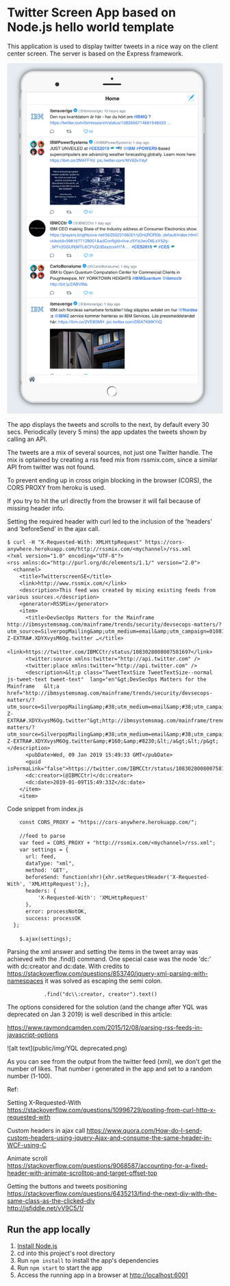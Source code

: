 # Twitter Screen App based on Node.js hello world template

This application is used to display twitter tweets in a nice way on the client center screen.
The server is based on the Express framework.

![alt text](public/img/Twitterscreen.png)

The app displays the tweets and scrolls to the next, by default every 30 secs.
Periodically (every 5 mins) the app updates the tweets shown by calling an API.
 
The tweets are a mix of several sources, not just one Twitter handle.
The mix is optained by creating a rss feed mix from rssmix.com, since a similar API from twitter was not found.

To prevent ending up in cross origin blocking in the browser (CORS), the CORS PROXY from heroku is used.

If you try to hit the url directly from the browser it will fail because of missing header info.

Setting the required header with curl led to the inclusion of the 'headers' and 'beforeSend' in the ajax call.

```
$ curl -H "X-Requested-With: XMLHttpRequest" https://cors-anywhere.herokuapp.com/http://rssmix.com/<mychannel>/rss.xml
<?xml version="1.0" encoding="UTF-8"?>
<rss xmlns:dc="http://purl.org/dc/elements/1.1/" version="2.0">
  <channel>
    <title>TwitterscreenSE</title>
    <link>http://www.rssmix.com/</link>
    <description>This feed was created by mixing existing feeds from various sources.</description>
    <generator>RSSMix</generator>
    <item>
      <title>DevSecOps Matters for the Mainframe  http://ibmsystemsmag.com/mainframe/trends/security/devsecops-matters/?utm_source=SilverpopMailing&amp;utm_medium=email&amp;utm_campaign=010819-Z-EXTRA#.XDYXvysM6Og.twitter …</title>
      <link>https://twitter.com/IBMCCtr/status/1083028008007581697</link>
      <twitter:source xmlns:twitter="http://api.twitter.com" />
      <twitter:place xmlns:twitter="http://api.twitter.com" />
      <description>&lt;p class="TweetTextSize TweetTextSize--normal js-tweet-text tweet-text"  lang="en"&gt;DevSecOps Matters for the Mainframe   &lt;a href="http://ibmsystemsmag.com/mainframe/trends/security/devsecops-matters/?utm_source=SilverpopMailing&amp;#38;utm_medium=email&amp;#38;utm_campaign=010819-Z-EXTRA#.XDYXvysM6Og.twitter"&gt;http://ibmsystemsmag.com/mainframe/trends/security/devsecops-matters/?utm_source=SilverpopMailing&amp;#38;utm_medium=email&amp;#38;utm_campaign=010819-Z-EXTRA#.XDYXvysM6Og.twitter&amp;#160;&amp;#8230;&lt;/a&gt;&lt;/p&gt;</description>
      <pubDate>Wed, 09 Jan 2019 15:49:33 GMT</pubDate>
      <guid isPermaLink="false">https://twitter.com/IBMCCtr/status/1083028008007581697</guid>
      <dc:creator>(@IBMCCtr)</dc:creator>
      <dc:date>2019-01-09T15:49:33Z</dc:date>
    </item>
    <item>
```

Code snippet from index.js


    
    	const CORS_PROXY = "https://cors-anywhere.herokuapp.com/";
 
    	//feed to parse
		var feed = CORS_PROXY + "http://rssmix.com/<mychannel>/rss.xml";
		var settings = {
          url: feed,
          dataType: "xml",
          method: 'GET',
          beforeSend: function(xhr){xhr.setRequestHeader('X-Requested-With', 'XMLHttpRequest');},
          headers: {
              'X-Requested-With': 'XMLHttpRequest'
          },
          error: processNotOK,
          success: processOK	
      };

		$.ajax(settings);
	
Parsing the xml answer and setting the items in the tweet array was achieved with the .find() command.
One special case was the node 'dc:' with dc:creator and dc:date. With credits to https://stackoverflow.com/questions/853740/jquery-xml-parsing-with-namespaces it was solved as escaping the semi colon.
			
          	  	.find("dc\\:creator, creator").text()
          	  		

The options considered for the solution (and the change after YQL was deprecated on Jan 3 2019) is well described in this article:

https://www.raymondcamden.com/2015/12/08/parsing-rss-feeds-in-javascript-options

![alt text](public/img/YQL deprecated.png)


As you can see from the output from the twitter feed (xml), we don't get the number of likes. That number i generated in the app and set to a random number (1-100).

Ref:

Setting X-Requested-With
https://stackoverflow.com/questions/10996729/posting-from-curl-http-x-requested-with
 
Custom headers in ajax call
https://www.quora.com/How-do-I-send-custom-headers-using-jquery-Ajax-and-consume-the-same-header-in-WCF-using-C
 
Animate scroll  
https://stackoverflow.com/questions/9068587/accounting-for-a-fixed-header-with-animate-scrolltop-and-target-offset-top   

Getting the buttons and tweets positioning  
https://stackoverflow.com/questions/6435213/find-the-next-div-with-the-same-class-as-the-clicked-div   
http://jsfiddle.net/vV9C5/1/  

## Run the app locally

1. [Install Node.js][]
1. cd into this project's root directory
1. Run `npm install` to install the app's dependencies
1. Run `npm start` to start the app
1. Access the running app in a browser at <http://localhost:6001>

[Install Node.js]: https://nodejs.org/en/download/
